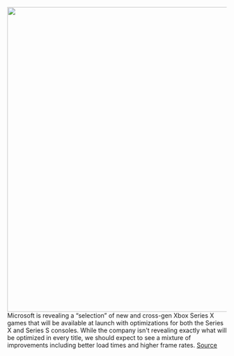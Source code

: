 <img src='https://cdn.vox-cdn.com/thumbor/4e_RUmBWDFVGQKpr5U2b4Gz9bWU=/0x0:3000x1688/1200x800/filters:focal(1260x604:1740x1084)/cdn.vox-cdn.com/uploads/chorus_image/image/67635784/juWC76cndqo77CnWBCEJVn.0.png' width='700px' /><br/>
Microsoft is revealing a “selection” of new and cross-gen Xbox Series X games that will be available at launch with optimizations for both the Series X and Series S consoles. While the company isn't revealing exactly what will be optimized in every title, we should expect to see a mixture of improvements including better load times and higher frame rates.
<a href='https://www.theverge.com/2020/10/15/21517328/microsoft-xbox-series-x-launch-games-optimized-features'> Source <a/>